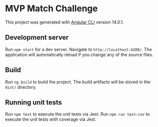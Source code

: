 # MVP Match Challenge

This project was generated with [Angular CLI](https://github.com/angular/angular-cli) version 14.0.1.

## Development server

Run `npm start` for a dev server. Navigate to `http://localhost:4200/`. The application will automatically reload if you
change any of the source files.

## Build

Run `ng build` to build the project. The build artifacts will be stored in the `dist/` directory.

## Running unit tests

Run `npm test` to execute the unit tests via Jest.
Run `npm run test:cov` to execute the unit tests with coverage via Jest.

